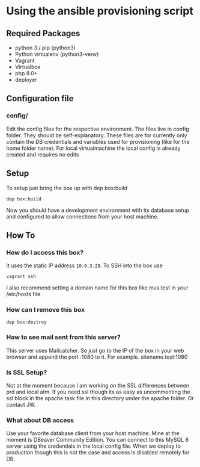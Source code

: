 Using the ansible provisioning script
=================================================

## Required Packages

* python 3 / pip (python3)
* Python virtualenv (python3-venv)
* Vagrant
* Virtualbox
* php 8.0+
* deployer

## Configuration file

### config/
Edit the config files for the respective environment. The files live in config folder. They should be self-explanatory. These files are for currently only contain the DB credentials and variables used for provisioning (like for the home folder name). For local virtualmachine the local config is already created and requires no edits

## Setup

To setup just bring the box up with dep box:build
```
dep box:build
```
Now you should have a development environment with its database setup and configured to allow connections from your host machine.


## How To

### How do I access this box?
It uses the static IP address `10.0.3.29`. To SSH into the box use
```
vagrant ssh
```
I also recommend setting a domain name for this box like mvs.test in your /etc/hosts file

### How can I remove this box
```
dep box:destroy
```

### How to see mail sent from this server?
This server uses Mailcatcher. So just go to the IP of the box in your web browser and append the port :1080 to it. For example. sitename.test:1080


### Is SSL Setup?
Not at the moment because I am working on the SSL differences between prd and local atm. If you need ssl though its as easy as uncommenting the ssl block in the apache task file in this directory under the apache folder. Or contact JW.

### What about DB access
Use your favorite database client from your host machine. Mine at the moment is DBeaver Community Edition. You can connect to this MySQL 8 server using the credentials in the local config file. When we deploy to production though this is not the case and access is disabled remotely for DB.


